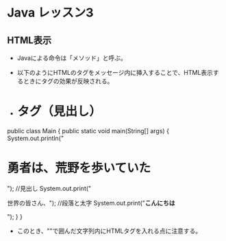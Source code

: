 # Java レッスン3
## HTML表示
- Javaによる命令は「メソッド」と呼ぶ。
- 以下のようにHTMLのタグをメッセージ内に挿入することで、HTML表示するときにタグの効果が反映される。

- <h1>タグ（見出し）
public class Main {
	public static void main(String[] args) {
		System.out.println("<h1>勇者は、荒野を歩いていた</h1>"); //見出し
    System.out.print("<p>世界の皆さん、"); //段落と太字
    System.out.print("<b>こんにちは</b></p>");
	}
}
  
- このとき、""で囲んだ文字列内にHTMLタグを入れる点に注意する。
